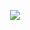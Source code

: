 
<p align="center"> <img src="https://github.com/user-attachments/assets/ca2b3501-c626-43e7-a694-b4f022fbe391" </p>

